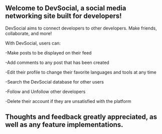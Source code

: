## Welcome to DevSocial, a social media networking site built for developers!

DevSocial aims to connect developers to other developers. Make friends, collaborate, and more!

With DevSocial, users can:

  -Make posts to be displayed on their feed

  -Add comments to any post that has been created

  -Edit their profile to change their favorite languages and tools at any time
  
  -Search the DevSocial database for other users
  
  -Follow and Unfollow other developers
  
  -Delete their account if they are unsatisfied with the platform

## Thoughts and feedback greatly appreciated, as well as any feature implementations.
